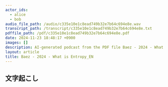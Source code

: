 ```yaml
---
actor_ids:
  - alice
  - bob
audio_file_path: /audio/c335e10e1c8ead749b32e7b64c694e8e.wav
transcript_path: /transcript/c335e10e1c8ead749b32e7b64c694e8e.txt
pdffile_path: /pdf/c335e10e1c8ead749b32e7b64c694e8e.pdf
date: 2024-11-23 18:48:17 +0900
images: []
description: AI-generated podcast from the PDF file Baez - 2024 - What is Entropy_EN
layout: article
title: Baez - 2024 - What is Entropy_EN
---
```


## 文字起こし


